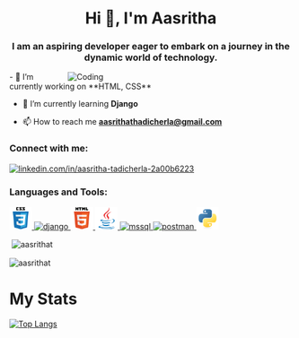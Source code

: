<h1 align="center">Hi 👋, I'm Aasritha</h1>
<h3 align="center">I am an aspiring developer eager to embark on a journey in the dynamic world of technology.</h3>
<img align="right" alt="Coding" width="400" src="https://user-images.githubusercontent.com/59734313/157189039-c09b3e38-9f42-42c0-ab54-14f1574190a7.gif" alt="">
- 🔭 I’m currently working on **HTML, CSS**

- 🌱 I’m currently learning **Django**

- 📫 How to reach me **aasrithathadicherla@gmail.com**

<h3 align="left">Connect with me:</h3>
<p align="left">
<a href="https://linkedin.com/in/linkedin.com/in/aasritha-tadicherla-2a00b6223" target="blank"><img align="center" src="https://raw.githubusercontent.com/rahuldkjain/github-profile-readme-generator/master/src/images/icons/Social/linked-in-alt.svg" alt="linkedin.com/in/aasritha-tadicherla-2a00b6223" height="30" width="40" /></a>
</p>

<h3 align="left">Languages and Tools:</h3>
<p align="left"> <a href="https://www.w3schools.com/css/" target="_blank" rel="noreferrer"> <img src="https://raw.githubusercontent.com/devicons/devicon/master/icons/css3/css3-original-wordmark.svg" alt="css3" width="40" height="40"/> </a> <a href="https://www.djangoproject.com/" target="_blank" rel="noreferrer"> <img src="https://cdn.worldvectorlogo.com/logos/django.svg" alt="django" width="40" height="40"/> </a> <a href="https://www.w3.org/html/" target="_blank" rel="noreferrer"> <img src="https://raw.githubusercontent.com/devicons/devicon/master/icons/html5/html5-original-wordmark.svg" alt="html5" width="40" height="40"/> </a> <a href="https://www.java.com" target="_blank" rel="noreferrer"> <img src="https://raw.githubusercontent.com/devicons/devicon/master/icons/java/java-original.svg" alt="java" width="40" height="40"/> </a> <a href="https://www.microsoft.com/en-us/sql-server" target="_blank" rel="noreferrer"> <img src="https://www.svgrepo.com/show/303229/microsoft-sql-server-logo.svg" alt="mssql" width="40" height="40"/> </a> <a href="https://postman.com" target="_blank" rel="noreferrer"> <img src="https://www.vectorlogo.zone/logos/getpostman/getpostman-icon.svg" alt="postman" width="40" height="40"/> </a> <a href="https://www.python.org" target="_blank" rel="noreferrer"> <img src="https://raw.githubusercontent.com/devicons/devicon/master/icons/python/python-original.svg" alt="python" width="40" height="40"/> </a> </p>

<p>&nbsp;<img align="center" src="https://github-readme-stats.vercel.app/api?username=aasrithat&show_icons=true&locale=en" alt="aasrithat" /></p>

<p><img align="center" src="https://github-readme-streak-stats.herokuapp.com/?user=aasrithat&" alt="aasrithat" /></p>

# My Stats
[![Top Langs](https://github-readme-stats.vercel.app/api/top-langs/?username=aasrithat)](https://github.com/anuraghazra/github-readme-stats)

